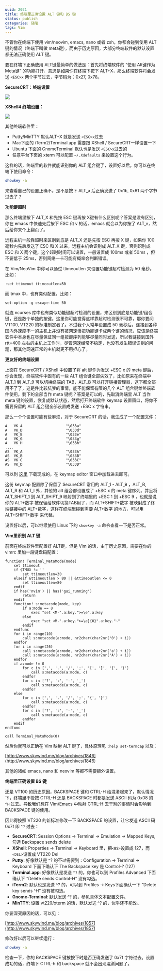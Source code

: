 ```yaml
---
uuid: 2021
title: 终端里正确设置 ALT 键和 BS 键
status: publish
categories: 随笔
tags: Vim
---
```

不管你在终端下使用 vim/neovim, emacs, nano 或者 zsh，你都会碰到使用 ALT 键的情况（终端下叫做 meta键），而由于历史原因，大部分终端软件的默认设置都无法正确使用 ALT 键。

要在终端下正确使用 ALT键最简单的做法是：首先将终端软件的 “使用 Alt键作为 Meta键” 的功能打开，意思是如果你在终端下按下 ALT+X，那么终端软件将会发送 `<ESC>x` 两个字节过去，字节码为：0x27, 0x78。


**SecureCRT：终端设置**

![](http://skywind3000.github.io/word/images/vim_altmap_2.png)


**XShell4 终端设置：**

![](http://skywind3000.github.io/word/images/vim_altmap_1.png)


其他终端软件里：

- Putty/MinTTY 默认ALT+X 就是发送 `<ESC>x`过去
- Mac下面的 iTerm2/Terminal.app 需要跟 XShell / SecureCRT一样设置一下
- Ubuntu 下面的 GnomeTerminal 默认也是发送 `<ESC>x`过去的
- 任意平台下面的 xterm 可以配置 `~/.Xdefaults` 来设置这个行为。 

这样的话，终端里的软件就能识别你的 ALT 组合键了，设置好以后，你可以在终端下使用命令：

```bash
showkey -a
```

来查看自己的设置正确不，是不是按下 ALT_a 后正确发送了 0x1b, 0x61 两个字节过去了？

**功能键超时**

那么终端里按下 ALT_X 和先按 ESC 键再按 X键有什么区别呢？答案是没有区别，你在 emacs 中快速先后按下 ESC 和 v 的话，emacs 就会以为你按了 ALT_v，然后给你来个上翻页了。

远程主机一般靠超时来区别到底是 ALT_X 还是先按 ESC 再按 X 键，如果你 100 毫秒内先后发送了 ESC 和 X 过来，远程主机会识别成 ALT_X 键，否则识别成 ESC 和 X 两个键，这个超时时间可以设置，一般设置成 100ms 或者 50ms ，但不要低于 25ms，否则网络一卡可能有概率会判断错误。

在 Vim/NeoVim 中你可以通过 ttimeoutlen 来设置功能键超时检测为 50 毫秒，比如：

```vim
:set ttimeout ttimeoutlen=50
```

而 tmux 中，也有类似配置，比如：

```
set-option -g escape-time 50
```

就连 ncurses 库中也有类似功能键超时检测的设置，来区别到底是功能键/组合键，还是数个单独的按键。这里你可能觉得这样靠超时检测很不可靠，那你要问 VT100, VT220 的标准制定者了。不过我个人常年设置成 50 毫秒后，连接到各种国内外速度不一的主机上并没有被网速慢把功能键卡成两个键的情况，应该是终端软件中本身也在尽量保证同一组按键序列能够尽量同时发送，所以我链接到国外 rtt=400 左右的主机上工作时，尽管网速经常不稳定，也没有发生错误识别的问题，那其他网速正常的主机就更不用担心了。



**更友好的终端设置**

上面在 SecureCRT / XShell 中设置了将 alt 键作为发送 +ESC x 的 meta 键后，你会发现，终端软件中固有的一些 ALT 组合键全部失效了，比如原来在终端中 ALT_1 到 ALT_9 可以切换终端的 TAB，ALT_B 可以打开链接管理器，这下都全部用不了了，这是件比较坑爹的事情，能不能保留有限的几个 ALT 组合键给终端软件使用，剩下的全部当作 meta 键呢？答案是可以的，先取消终端里 ALT 当作 meta 键的设置，恢复成默认状态，然后打开终端软件 keymap 设置窗口，将你不需要保留的 ALT 组合键全部设置成发送 +ESC x 字符串。

那么一个个设置可能有些麻烦，对于 SecureCRT 的话，我生成了一个配置文件：

```
A	VK_A                	"\033a"
A	VK_D                	"\033d"
A	VK_E                	"\033e"
A	VK_G                	"\033g"
A	VK_H                	"\033h"
....
AS	VK_A                	"\033A"
AS	VK_B                	"\033B"
AS	VK_C                	"\033C"
AS	VK_D                	"\033D"
```

可以到 [这里](https://github.com/skywind3000/vim/blob/master/tools/conf/securecrt.key) 下载现成的，在 keymap editor 窗口中加载进去即可。

这份 keymap 配置除了保留了 SecureCRT 常用的 ALT_1 - ALT_9 ，ALT_B, ALT_R 和 ALT_I 外，其他的 alt 组合都设置成了 +ESC x 的 meta 键序列。并且将 ALT_SHIFT_1 到 ALT_SHIFT_9 映射到了终端里的 +ESC 1 到 +ESC 9 ，也就是说你的 ALT+数字 被保留给软件切换TAB用了，而 ALT+SHIFT+数字 被映射成了终端链接中的 ALT+数字，这样在终端里碰到需要 ALT+数字 的地方，可以用 ALT+SHIFT+数字 来代替。

设置好以后，可以继续使用 Linux 下的 `showkey -a` 命令查看一下是否正常。

**Vim里识别 ALT 键**

前面在终端软件里配置好 ALT键，但是 Vim 的话，由于历史原因，需要在你的 vimrc 里加一段键盘码配置：

```vim
function! Terminal_MetaMode(mode)
	set ttimeout
	if $TMUX != ''
		set ttimeoutlen=30
	elseif &ttimeoutlen > 80 || &ttimeoutlen <= 0
		set ttimeoutlen=80
	endif
	if has('nvim') || has('gui_running')
		return
	endif
	function! s:metacode(mode, key)
		if a:mode == 0
			exec "set <M-".a:key.">=\e".a:key
		else
			exec "set <M-".a:key.">=\e]{0}".a:key."~"
		endif
	endfunc
	for i in range(10)
		call s:metacode(a:mode, nr2char(char2nr('0') + i))
	endfor
	for i in range(26)
		call s:metacode(a:mode, nr2char(char2nr('a') + i))
		call s:metacode(a:mode, nr2char(char2nr('A') + i))
	endfor
	if a:mode != 0
		for c in [',', '.', '/', ';', '[', ']', '{', '}']
			call s:metacode(a:mode, c)
		endfor
		for c in ['?', ':', '-', '_']
			call s:metacode(a:mode, c)
		endfor
	else
		for c in [',', '.', '/', ';', '{', '}']
			call s:metacode(a:mode, c)
		endfor
		for c in ['?', ':', '-', '_']
			call s:metacode(a:mode, c)
		endfor
	endif
endfunc

call Terminal_MetaMode(0)
```

然后你就可以正确在 Vim 映射 ALT 键了，具体原理见 `:help set-termcap` 以及：

[http://www.skywind.me/blog/archives/1846](http://www.skywind.me/blog/archives/1846)

其他的诸如 emacs, nano 和 neovim 等都不需要额外设置。


**终端里正确设置 BS 键**

还是 VT100 的历史原因，BACKSPACE 键和 CTRL-H 给混淆起来了，默认情况下，终端里不管按 CTRL-H 还是 BACKSPACE 时都是发送 ASCII 码为 0x08 的 `^H` 过去。导致我们想在 Vim/Emacs 中映射 CTRL-H 去干别的事情时会影响到 BACKSPACE 键的使用。

因此得按照 VT220 的新标准修改一下 BACKSPACE 的设置，让它发送 ASCII 码 0x7f 即 `^?` 过去：

- **SecureCRT**: Session Options -> Terminal -> Emulation -> Mapped Keys, 勾选 Backspace sends delete
- **XShell**: Properties -> Terminal -> Keyboard 里，把`<BS>`设置成 127，而 `<DEL>`设置成 VT220 Del
- **Putty**: 好像默认是 ^? 的不过需要到：Configuration -> Terminal -> Keyboard 下面下确认下 The Backspace key 是 Control-? (127)
- **Terminal.app**: 好像默认是发送 `^?` 的，你也可以到 Profiles Advanced 下面确认下 “Delete sends Control-H” 没有勾选。
- **iTerm2**: 默认也是发送 ^? 的，可以到 Profiles -> Keys下面确认一下 “Delete key sends ^H” 没有被勾选。
- **Gnome-Terminal**: 默认发送 ^? 的，参见具体文本配置文件。
- **MinTTY**: 设置 vt220/xterm 的话，默认发送 ^? 的，似乎还不能改。

你要深究原因的话，可以见：

[http://www.skywind.me/blog/archives/1857](http://www.skywind.me/blog/archives/1857)


修改好以后可以继续运行：

```bash
showkey -a
```

检查一下，你的 BACKSPACE 键被按下时是否正确发送了 0x7f 字符过去。设置成功的话，终端下 CTRL-h 和 backspace 就不会出现混淆问题了。

